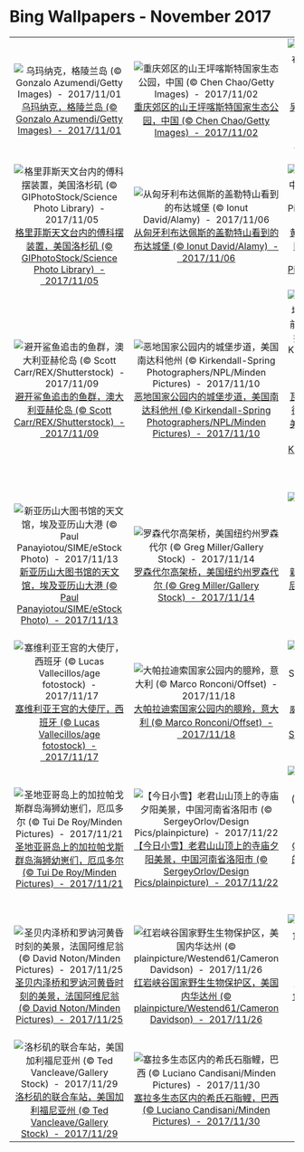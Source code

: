 # Bing Wallpapers - November 2017

| | | | |
|:-------------------------:|:-------------------------:|:-------------------------:|:-------------------------:|
| ![乌玛纳克，格陵兰岛 (© Gonzalo Azumendi/Getty Images)  -  2017/11/01](https://bing.ee123.net/img/cn/fhd/2017/11/01.jpg)[乌玛纳克，格陵兰岛 (© Gonzalo Azumendi/Getty Images)  -  2017/11/01](https://bing.ee123.net/img/cn/fhd/2017/11/01.jpg) | ![重庆郊区的山王坪喀斯特国家生态公园，中国 (© Chen Chao/Getty Images)  -  2017/11/02](https://bing.ee123.net/img/cn/fhd/2017/11/02.jpg)[重庆郊区的山王坪喀斯特国家生态公园，中国 (© Chen Chao/Getty Images)  -  2017/11/02](https://bing.ee123.net/img/cn/fhd/2017/11/02.jpg) | ![吴哥考古园内的塔布茏寺，柬埔寨 (© Stefano Coltelli/Offset)  -  2017/11/03](https://bing.ee123.net/img/cn/fhd/2017/11/03.jpg)[吴哥考古园内的塔布茏寺，柬埔寨 (© Stefano Coltelli/Offset)  -  2017/11/03](https://bing.ee123.net/img/cn/fhd/2017/11/03.jpg) | ![高山湖泊荒野动植物自然保护区内的普斯克峰，美国华盛顿州 (© Floris van Breugel/Minden Pictures)  -  2017/11/04](https://bing.ee123.net/img/cn/fhd/2017/11/04.jpg)[高山湖泊荒野动植物自然保护区内的普斯克峰，美国华盛顿州 (© Floris van Breugel/Minden Pictures)  -  2017/11/04](https://bing.ee123.net/img/cn/fhd/2017/11/04.jpg) |
| ![格里菲斯天文台内的傅科摆装置，美国洛杉矶 (© GIPhotoStock/Science Photo Library)  -  2017/11/05](https://bing.ee123.net/img/cn/fhd/2017/11/05.jpg)[格里菲斯天文台内的傅科摆装置，美国洛杉矶 (© GIPhotoStock/Science Photo Library)  -  2017/11/05](https://bing.ee123.net/img/cn/fhd/2017/11/05.jpg) | ![从匈牙利布达佩斯的盖勒特山看到的布达城堡 (© Ionut David/Alamy)  -  2017/11/06](https://bing.ee123.net/img/cn/fhd/2017/11/06.jpg)[从匈牙利布达佩斯的盖勒特山看到的布达城堡 (© Ionut David/Alamy)  -  2017/11/06](https://bing.ee123.net/img/cn/fhd/2017/11/06.jpg) | ![黄龙风景名胜区，中国四川 (© Sergey Orlov/Design Pics/plainpicture)  -  2017/11/07](https://bing.ee123.net/img/cn/fhd/2017/11/07.jpg)[黄龙风景名胜区，中国四川 (© Sergey Orlov/Design Pics/plainpicture)  -  2017/11/07](https://bing.ee123.net/img/cn/fhd/2017/11/07.jpg) | ![波因特阿里纳灯塔，美国加利福尼亚州 (© plainpicture/Westend61/Spotcatch)  -  2017/11/08](https://bing.ee123.net/img/cn/fhd/2017/11/08.jpg)[波因特阿里纳灯塔，美国加利福尼亚州 (© plainpicture/Westend61/Spotcatch)  -  2017/11/08](https://bing.ee123.net/img/cn/fhd/2017/11/08.jpg) |
| ![避开鲨鱼追击的鱼群，澳大利亚赫伦岛 (© Scott Carr/REX/Shutterstock)  -  2017/11/09](https://bing.ee123.net/img/cn/fhd/2017/11/09.jpg)[避开鲨鱼追击的鱼群，澳大利亚赫伦岛 (© Scott Carr/REX/Shutterstock)  -  2017/11/09](https://bing.ee123.net/img/cn/fhd/2017/11/09.jpg) | ![恶地国家公园内的城堡步道，美国南达科他州 (© Kirkendall-Spring Photographers/NPL/Minden Pictures)  -  2017/11/10](https://bing.ee123.net/img/cn/fhd/2017/11/10.jpg)[恶地国家公园内的城堡步道，美国南达科他州 (© Kirkendall-Spring Photographers/NPL/Minden Pictures)  -  2017/11/10](https://bing.ee123.net/img/cn/fhd/2017/11/10.jpg) | ![瓦尔内明德的灯塔，德国梅克伦堡-前波美拉尼亚州罗斯托克市 (© Sandra Kreuzinger/Moment Open/Getty Images)  -  2017/11/11](https://bing.ee123.net/img/cn/fhd/2017/11/11.jpg)[瓦尔内明德的灯塔，德国梅克伦堡-前波美拉尼亚州罗斯托克市 (© Sandra Kreuzinger/Moment Open/Getty Images)  -  2017/11/11](https://bing.ee123.net/img/cn/fhd/2017/11/11.jpg) | ![一只蛇鹫在南非利特弗雷自然保护区内寻找食物 (© Richard du Toit/Getty Images)  -  2017/11/12](https://bing.ee123.net/img/cn/fhd/2017/11/12.jpg)[一只蛇鹫在南非利特弗雷自然保护区内寻找食物 (© Richard du Toit/Getty Images)  -  2017/11/12](https://bing.ee123.net/img/cn/fhd/2017/11/12.jpg) |
| ![新亚历山大图书馆的天文馆，埃及亚历山大港 (© Paul Panayiotou/SIME/eStock Photo)  -  2017/11/13](https://bing.ee123.net/img/cn/fhd/2017/11/13.jpg)[新亚历山大图书馆的天文馆，埃及亚历山大港 (© Paul Panayiotou/SIME/eStock Photo)  -  2017/11/13](https://bing.ee123.net/img/cn/fhd/2017/11/13.jpg) | ![罗森代尔高架桥，美国纽约州罗森代尔 (© Greg Miller/Gallery Stock)  -  2017/11/14](https://bing.ee123.net/img/cn/fhd/2017/11/14.jpg)[罗森代尔高架桥，美国纽约州罗森代尔 (© Greg Miller/Gallery Stock)  -  2017/11/14](https://bing.ee123.net/img/cn/fhd/2017/11/14.jpg) | ![新种植的橄榄园，突尼斯宰格万 (© Yann Arthus-Bertrand/Getty Images)  -  2017/11/15](https://bing.ee123.net/img/cn/fhd/2017/11/15.jpg)[新种植的橄榄园，突尼斯宰格万 (© Yann Arthus-Bertrand/Getty Images)  -  2017/11/15](https://bing.ee123.net/img/cn/fhd/2017/11/15.jpg) | ![艾尔尼多自然保护区内巴奎湾的景观，菲律宾巴拉望省 (© Alex Punker/Nimia)  -  2017/11/16](https://bing.ee123.net/img/cn/fhd/2017/11/16.jpg)[艾尔尼多自然保护区内巴奎湾的景观，菲律宾巴拉望省 (© Alex Punker/Nimia)  -  2017/11/16](https://bing.ee123.net/img/cn/fhd/2017/11/16.jpg) |
| ![塞维利亚王宫的大使厅，西班牙 (© Lucas Vallecillos/age fotostock)  -  2017/11/17](https://bing.ee123.net/img/cn/fhd/2017/11/17.jpg)[塞维利亚王宫的大使厅，西班牙 (© Lucas Vallecillos/age fotostock)  -  2017/11/17](https://bing.ee123.net/img/cn/fhd/2017/11/17.jpg) | ![大帕拉迪索国家公园内的臆羚，意大利 (© Marco Ronconi/Offset)  -  2017/11/18](https://bing.ee123.net/img/cn/fhd/2017/11/18.jpg)[大帕拉迪索国家公园内的臆羚，意大利 (© Marco Ronconi/Offset)  -  2017/11/18](https://bing.ee123.net/img/cn/fhd/2017/11/18.jpg) | ![威斯康星州的水源荒野地 (© Ian Shive/Tandem Stills + Motion)  -  2017/11/19](https://bing.ee123.net/img/cn/fhd/2017/11/19.jpg)[威斯康星州的水源荒野地 (© Ian Shive/Tandem Stills + Motion)  -  2017/11/19](https://bing.ee123.net/img/cn/fhd/2017/11/19.jpg) | ![地球上的孩子纪念碑，挪威北角 (© Cultura/REX/Shutterstock)  -  2017/11/20](https://bing.ee123.net/img/cn/fhd/2017/11/20.jpg)[地球上的孩子纪念碑，挪威北角 (© Cultura/REX/Shutterstock)  -  2017/11/20](https://bing.ee123.net/img/cn/fhd/2017/11/20.jpg) |
| ![圣地亚哥岛上的加拉帕戈斯群岛海狮幼崽们，厄瓜多尔 (© Tui De Roy/Minden Pictures)  -  2017/11/21](https://bing.ee123.net/img/cn/fhd/2017/11/21.jpg)[圣地亚哥岛上的加拉帕戈斯群岛海狮幼崽们，厄瓜多尔 (© Tui De Roy/Minden Pictures)  -  2017/11/21](https://bing.ee123.net/img/cn/fhd/2017/11/21.jpg) | ![【今日小雪】老君山山顶上的寺庙夕阳美景，中国河南省洛阳市  (© SergeyOrlov/Design Pics/plainpicture)  -  2017/11/22](https://bing.ee123.net/img/cn/fhd/2017/11/22.jpg)[【今日小雪】老君山山顶上的寺庙夕阳美景，中国河南省洛阳市  (© SergeyOrlov/Design Pics/plainpicture)  -  2017/11/22](https://bing.ee123.net/img/cn/fhd/2017/11/22.jpg) | ![Gorbea自然公园内的云芝，西班牙 (© David Santiago Garcia/Aurora Photos)  -  2017/11/23](https://bing.ee123.net/img/cn/fhd/2017/11/23.jpg)[Gorbea自然公园内的云芝，西班牙 (© David Santiago Garcia/Aurora Photos)  -  2017/11/23](https://bing.ee123.net/img/cn/fhd/2017/11/23.jpg) | ![由Architects of Air制造的充气雕塑“Katena Luminarium” (© Shirlaine Forrest/WireImage/Getty Images)  -  2017/11/24](https://bing.ee123.net/img/cn/fhd/2017/11/24.jpg)[由Architects of Air制造的充气雕塑“Katena Luminarium” (© Shirlaine Forrest/WireImage/Getty Images)  -  2017/11/24](https://bing.ee123.net/img/cn/fhd/2017/11/24.jpg) |
| ![圣贝内泽桥和罗讷河黄昏时刻的美景，法国阿维尼翁 (© David Noton/Minden Pictures)  -  2017/11/25](https://bing.ee123.net/img/cn/fhd/2017/11/25.jpg)[圣贝内泽桥和罗讷河黄昏时刻的美景，法国阿维尼翁 (© David Noton/Minden Pictures)  -  2017/11/25](https://bing.ee123.net/img/cn/fhd/2017/11/25.jpg) | ![红岩峡谷国家野生生物保护区，美国内华达州 (© plainpicture/Westend61/Cameron Davidson)  -  2017/11/26](https://bing.ee123.net/img/cn/fhd/2017/11/26.jpg)[红岩峡谷国家野生生物保护区，美国内华达州 (© plainpicture/Westend61/Cameron Davidson)  -  2017/11/26](https://bing.ee123.net/img/cn/fhd/2017/11/26.jpg) | ![狗獾在黑森林中觅食，德国 (© Klaus Echle/Minden Pictures)  -  2017/11/27](https://bing.ee123.net/img/cn/fhd/2017/11/27.jpg)[狗獾在黑森林中觅食，德国 (© Klaus Echle/Minden Pictures)  -  2017/11/27](https://bing.ee123.net/img/cn/fhd/2017/11/27.jpg) | ![灯光装点的水稻梯田，日本轮岛 (© Sean Pavone/Alamy)  -  2017/11/28](https://bing.ee123.net/img/cn/fhd/2017/11/28.jpg)[灯光装点的水稻梯田，日本轮岛 (© Sean Pavone/Alamy)  -  2017/11/28](https://bing.ee123.net/img/cn/fhd/2017/11/28.jpg) |
| ![洛杉矶的联合车站，美国加利福尼亚州 (© Ted Vancleave/Gallery Stock)  -  2017/11/29](https://bing.ee123.net/img/cn/fhd/2017/11/29.jpg)[洛杉矶的联合车站，美国加利福尼亚州 (© Ted Vancleave/Gallery Stock)  -  2017/11/29](https://bing.ee123.net/img/cn/fhd/2017/11/29.jpg) | ![塞拉多生态区内的希氏石脂鲤，巴西 (© Luciano Candisani/Minden Pictures)  -  2017/11/30](https://bing.ee123.net/img/cn/fhd/2017/11/30.jpg)[塞拉多生态区内的希氏石脂鲤，巴西 (© Luciano Candisani/Minden Pictures)  -  2017/11/30](https://bing.ee123.net/img/cn/fhd/2017/11/30.jpg) |  |  |
